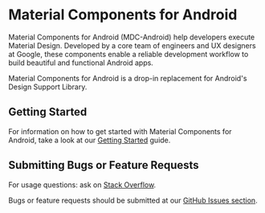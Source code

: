 # Material Components for Android

Material Components for Android (MDC-Android) help developers execute
Material Design. Developed by a core team of
engineers and UX designers at Google, these components enable a reliable
development workflow to build beautiful and functional Android apps.

Material Components for Android is a drop-in replacement for Android's
Design Support Library.

## Getting Started

For information on how to get started with Material Components for Android,
take a look at our [Getting Started](docs/getting-started.md) guide.

## Submitting Bugs or Feature Requests

For usage questions: ask on
[Stack  Overflow](http://stackoverflow.com/questions/tagged/material-elements).

Bugs or feature requests should be submitted at our [GitHub Issues section](https://github.com/zeoflow/material-elements/issues).